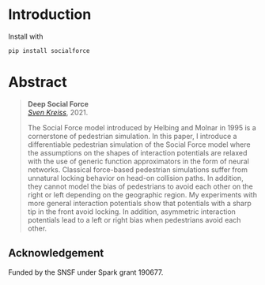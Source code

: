 # Introduction

Install with

```
pip install socialforce
```


# Abstract

> __Deep Social Force__<br />
> _[Sven Kreiss](https://www.svenkreiss.com)_, 2021.
>
> The Social Force model introduced by Helbing and Molnar in 1995
> is a cornerstone of pedestrian simulation. In this paper,
> I introduce a differentiable pedestrian simulation of the Social Force model
> where the assumptions on the shapes of interaction potentials are relaxed
> with the use of generic function approximators in the form of neural
> networks.
> Classical force-based pedestrian simulations suffer from unnatural
> locking behavior on head-on collision paths. In addition, they cannot
> model the bias
> of pedestrians to avoid each other on the right or left depending on
> the geographic region.
> My experiments with more general interaction potentials show that
> potentials with a sharp tip in the front avoid
> locking. In addition, asymmetric interaction potentials lead to a left or right
> bias when pedestrians avoid each other.


## Acknowledgement

Funded by the SNSF under Spark grant 190677.
